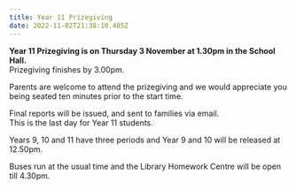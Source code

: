 ```yaml
---
title: Year 11 Prizegiving
date: 2022-11-02T21:38:10.485Z
---
```

**Year 11 Prizegiving is on Thursday 3 November at 1.30pm in the School Hall.**  
Prizegiving finishes by 3.00pm.

Parents are welcome to attend the prizegiving and we would appreciate you being seated ten minutes prior to the start time.    


Final reports will be issued, and sent to families via email.  
This is the last day for Year 11 students.  

Years 9, 10 and 11 have three periods and Year 9 and 10 will be released at 12.50pm.  

Buses run at the usual time and the Library Homework Centre will be open till 4.30pm. 


  

